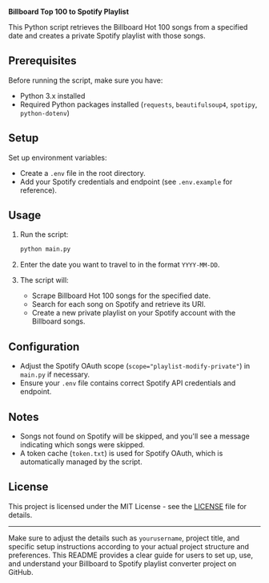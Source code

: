 **Billboard Top 100 to Spotify Playlist**

This Python script retrieves the Billboard Hot 100 songs from a specified date and creates a private Spotify playlist with those songs.

## Prerequisites

Before running the script, make sure you have:

- Python 3.x installed
- Required Python packages installed (`requests`, `beautifulsoup4`, `spotipy`, `python-dotenv`)

## Setup

Set up environment variables:
   - Create a `.env` file in the root directory.
   - Add your Spotify credentials and endpoint (see `.env.example` for reference).

## Usage

1. Run the script:
   ```bash
   python main.py
   ```

2. Enter the date you want to travel to in the format `YYYY-MM-DD`.

3. The script will:
   - Scrape Billboard Hot 100 songs for the specified date.
   - Search for each song on Spotify and retrieve its URI.
   - Create a new private playlist on your Spotify account with the Billboard songs.

## Configuration

- Adjust the Spotify OAuth scope (`scope="playlist-modify-private"`) in `main.py` if necessary.
- Ensure your `.env` file contains correct Spotify API credentials and endpoint.

## Notes

- Songs not found on Spotify will be skipped, and you'll see a message indicating which songs were skipped.
- A token cache (`token.txt`) is used for Spotify OAuth, which is automatically managed by the script.

## License

This project is licensed under the MIT License - see the [LICENSE](LICENSE) file for details.

---

Make sure to adjust the details such as `yourusername`, project title, and specific setup instructions according to your actual project structure and preferences. This README provides a clear guide for users to set up, use, and understand your Billboard to Spotify playlist converter project on GitHub.
